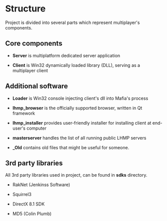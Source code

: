 # Structure

Project is divided into several parts which represent multiplayer's components.

## Core components

* **Server** is multiplatform dedicated server application

* **Client** is Win32 dynamically loaded library (DLL), serving as a multiplayer client
## Additional software

* **Loader** is Win32 console injecting client's dll into Mafia's process

* **lhmp_browser** is the officially supported browser, written in Qt framework

* **lhmp_installer** provides user-friendly installer for installing client at end-user's computer

* **masterserver** handles the list of all running public LHMP servers

* **_Old** contains old files that might be useful for someone.

## 3rd party libraries 

All 3rd party libraries used in project, can be found in **sdks** directory.

* RakNet (Jenkinss Software)
* Squirrel3

* DirectX 8.1 SDK

* MD5 (Colin Plumb)